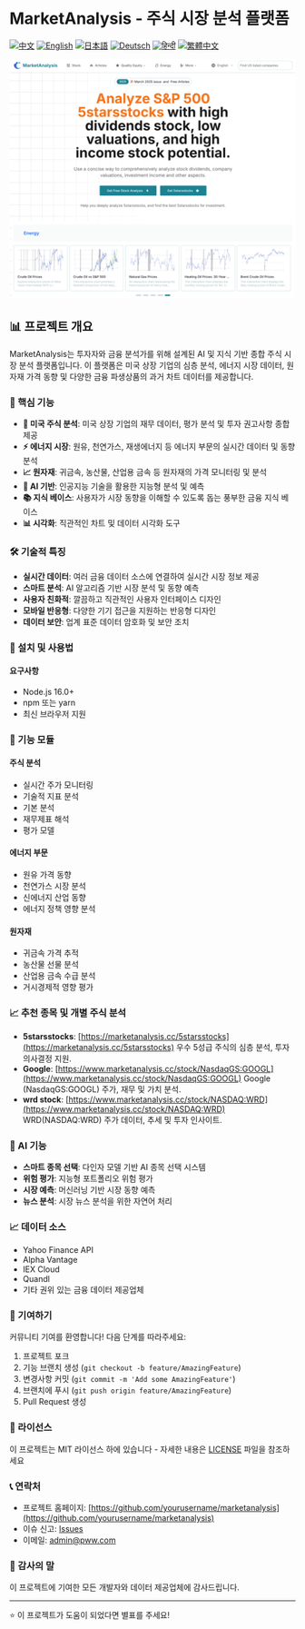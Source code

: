# MarketAnalysis - 주식 시장 분석 플랫폼

[![中文](https://img.shields.io/badge/lang-中文-red.svg)](README.md)
[![English](https://img.shields.io/badge/lang-English-blue.svg)](README.en.md)
[![日本語](https://img.shields.io/badge/lang-日本語-yellow.svg)](README.ja.md)
[![Deutsch](https://img.shields.io/badge/lang-Deutsch-green.svg)](README.de.md)
[![हिन्दी](https://img.shields.io/badge/lang-हिन्दी-orange.svg)](README.hi.md)
[![繁體中文](https://img.shields.io/badge/lang-繁體中文-purple.svg)](README.zh-TW.md)

![MarketAnalysis Cover](market-analysis-cover.png)

## 📊 프로젝트 개요

MarketAnalysis는 투자자와 금융 분석가를 위해 설계된 AI 및 지식 기반 종합 주식 시장 분석 플랫폼입니다. 이 플랫폼은 미국 상장 기업의 심층 분석, 에너지 시장 데이터, 원자재 가격 동향 및 다양한 금융 파생상품의 과거 차트 데이터를 제공합니다.

### 🚀 핵심 기능

- **🏢 미국 주식 분석**: 미국 상장 기업의 재무 데이터, 평가 분석 및 투자 권고사항 종합 제공
- **⚡ 에너지 시장**: 원유, 천연가스, 재생에너지 등 에너지 부문의 실시간 데이터 및 동향 분석
- **📈 원자재**: 귀금속, 농산물, 산업용 금속 등 원자재의 가격 모니터링 및 분석
- **🤖 AI 기반**: 인공지능 기술을 활용한 지능형 분석 및 예측
- **📚 지식 베이스**: 사용자가 시장 동향을 이해할 수 있도록 돕는 풍부한 금융 지식 베이스
- **📊 시각화**: 직관적인 차트 및 데이터 시각화 도구

### 🛠 기술적 특징

- **실시간 데이터**: 여러 금융 데이터 소스에 연결하여 실시간 시장 정보 제공
- **스마트 분석**: AI 알고리즘 기반 시장 분석 및 동향 예측
- **사용자 친화적**: 깔끔하고 직관적인 사용자 인터페이스 디자인
- **모바일 반응형**: 다양한 기기 접근을 지원하는 반응형 디자인
- **데이터 보안**: 업계 표준 데이터 암호화 및 보안 조치

### 🔧 설치 및 사용법

#### 요구사항
- Node.js 16.0+
- npm 또는 yarn
- 최신 브라우저 지원

### 📱 기능 모듈

#### 주식 분석
- 실시간 주가 모니터링
- 기술적 지표 분석
- 기본 분석
- 재무제표 해석
- 평가 모델

#### 에너지 부문
- 원유 가격 동향
- 천연가스 시장 분석
- 신에너지 산업 동향
- 에너지 정책 영향 분석

#### 원자재
- 귀금속 가격 추적
- 농산물 선물 분석
- 산업용 금속 수급 분석
- 거시경제적 영향 평가

### 📈 추천 종목 및 개별 주식 분석  

- **5starsstocks**: [https://marketanalysis.cc/5starsstocks](https://marketanalysis.cc/5starsstocks)
  우수 5성급 주식의 심층 분석, 투자 의사결정 지원.
- **Google**: [https://www.marketanalysis.cc/stock/NasdaqGS:GOOGL](https://www.marketanalysis.cc/stock/NasdaqGS:GOOGL)
  Google (NasdaqGS:GOOGL) 주가, 재무 및 가치 분석.
- **wrd stock**: [https://www.marketanalysis.cc/stock/NASDAQ:WRD](https://www.marketanalysis.cc/stock/NASDAQ:WRD)
  WRD(NASDAQ:WRD) 주가 데이터, 추세 및 투자 인사이트.

### 🔮 AI 기능

- **스마트 종목 선택**: 다인자 모델 기반 AI 종목 선택 시스템
- **위험 평가**: 지능형 포트폴리오 위험 평가
- **시장 예측**: 머신러닝 기반 시장 동향 예측
- **뉴스 분석**: 시장 뉴스 분석을 위한 자연어 처리

### 📈 데이터 소스

- Yahoo Finance API
- Alpha Vantage
- IEX Cloud
- Quandl
- 기타 권위 있는 금융 데이터 제공업체

### 🤝 기여하기

커뮤니티 기여를 환영합니다! 다음 단계를 따라주세요:

1. 프로젝트 포크
2. 기능 브랜치 생성 (`git checkout -b feature/AmazingFeature`)
3. 변경사항 커밋 (`git commit -m 'Add some AmazingFeature'`)
4. 브랜치에 푸시 (`git push origin feature/AmazingFeature`)
5. Pull Request 생성

### 📄 라이선스

이 프로젝트는 MIT 라이선스 하에 있습니다 - 자세한 내용은 [LICENSE](LICENSE) 파일을 참조하세요

### 📞 연락처

- 프로젝트 홈페이지: [https://github.com/yourusername/marketanalysis](https://github.com/yourusername/marketanalysis)
- 이슈 신고: [Issues](https://github.com/yourusername/marketanalysis/issues)
- 이메일: admin@pww.com

### 🙏 감사의 말

이 프로젝트에 기여한 모든 개발자와 데이터 제공업체에 감사드립니다.

---

⭐ 이 프로젝트가 도움이 되었다면 별표를 주세요! 